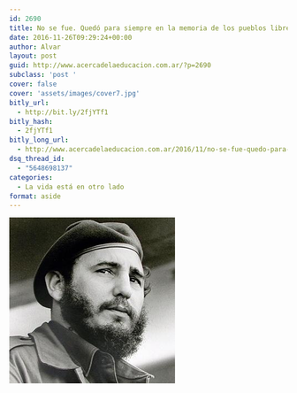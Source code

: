 ```yaml
---
id: 2690
title: No se fue. Quedó para siempre en la memoria de los pueblos libres
date: 2016-11-26T09:29:24+00:00
author: Alvar
layout: post
guid: http://www.acercadelaeducacion.com.ar/?p=2690
subclass: 'post '
cover: false
cover: 'assets/images/cover7.jpg'
bitly_url:
  - http://bit.ly/2fjYTf1
bitly_hash:
  - 2fjYTf1
bitly_long_url:
  - http://www.acercadelaeducacion.com.ar/2016/11/no-se-fue-quedo-para-siempre-en-la-memoria-de-los-pueblos-libres/
dsq_thread_id:
  - "5648698137"
categories:
  - La vida está en otro lado
format: aside
---
```

![](wp-content/uploads/2016/11/wp-1480163633309.jpg)

